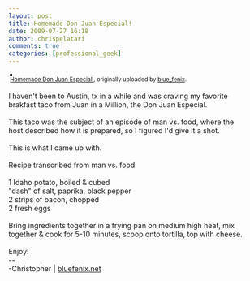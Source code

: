 ```yaml
---
layout: post
title: Homemade Don Juan Especial!
date: 2009-07-27 16:18
author: chrispelatari
comments: true
categories: [professional_geek]
---
```

<div style="padding:3px;text-align:left;"> <a href="http://www.flickr.com/photos/blue_fenix/3762764451/" title="photo sharing"><img src="http://farm3.static.flickr.com/2508/3762764451_fdd1649547.jpg" style="border:2px solid rgb(0,0,0);" alt="" /></a> <br />
<span style="font-size:.8em;margin-top:0;"><a href="http://www.flickr.com/photos/blue_fenix/3762764451/">Homemade Don Juan Especial!</a>, originally uploaded by <a href="http://www.flickr.com/people/blue_fenix/">blue_fenix</a>.</span> </div>
<p> I haven't been to Austin, tx in a while and was craving my favorite<br />
brakfast taco from Juan in a Million, the Don Juan Especial.<br />
<br />
This taco was the subject of an episode of man vs. food, where the<br />
host described how it is prepared, so I figured I'd give it a shot.<br />
<br />
This is what I came up with.<br />
<br />
Recipe transcribed from man vs. food:<br />
<br />
1 Idaho potato, boiled &amp; cubed<br />
"dash" of salt, paprika, black pepper<br />
2 strips of bacon, chopped<br />
2 fresh eggs<br />
<br />
Bring ingredients together in a frying pan on medium high heat, mix<br />
together &amp; cook for 5-10 minutes, scoop onto tortilla, top with cheese.<br />
<br />
Enjoy!<br />
--<br />
-Christopher | <a href="http://bluefenix.net" rel="nofollow">bluefenix.net</a> </p>

